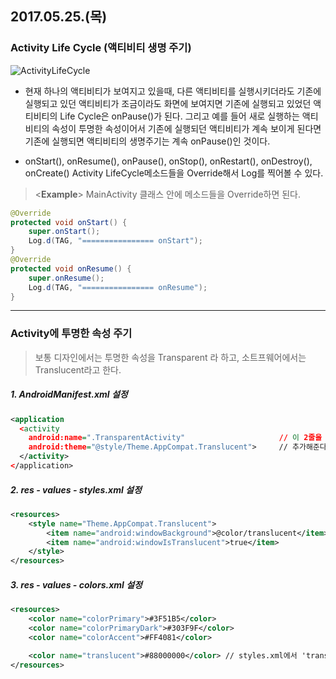 ## 2017.05.25.(목)

### Activity Life Cycle (액티비티 생명 주기)
![ActivityLifeCycle](https://github.com/mdy0501/Study/tree/master/Android/Mini%20Project/ActivityLifeCycle/graphics/ActivityLifeCycle(image).jpg)
- 현재 하나의 액티비티가 보여지고 있을때, 다른 액티비티를 실행시키더라도 기존에 실행되고 있던 액티비티가 조금이라도 화면에 보여지면 기존에 실행되고 있었던 액티비티의 Life Cycle은 onPause()가 된다.
 그리고 예를 들어 새로 실행하는 액티비티의 속성이 투명한 속성이어서 기존에 실행되던 액티비티가 계속 보이게 된다면 기존에 실행되면 액티비티의 생명주기는 계속 onPause()인 것이다.

- onStart(), onResume(), onPause(), onStop(), onRestart(), onDestroy(), onCreate() Activity LifeCycle메소드들을 Override해서 Log를 찍어볼 수 있다.

> <**Example**>
> MainActivity 클래스 안에 메소드들을 Override하면 된다.
  ```java
  @Override
  protected void onStart() {
      super.onStart();
      Log.d(TAG, "================ onStart");
  }
  @Override
  protected void onResume() {
      super.onResume();
      Log.d(TAG, "================ onResume");
  }
  ```




---
### Activity에 투명한 속성 주기
> 보통 디자인에서는 투명한 속성을 Transparent 라 하고, 소트프웨어에서는 Translucent라고 한다.
##### 1. AndroidManifest.xml 설정
```xml
<application
  <activity
    android:name=".TransparentActivity"                     // 이 2줄을
    android:theme="@style/Theme.AppCompat.Translucent">     // 추가해준다.
  </activity>
</application>
```
##### 2. res - values - styles.xml 설정
```xml
<resources>
    <style name="Theme.AppCompat.Translucent">
        <item name="android:windowBackground">@color/translucent</item>
        <item name="android:windowIsTranslucent">true</item>
    </style>
</resources>
```
##### 3. res - values - colors.xml 설정
```xml
<resources>
    <color name="colorPrimary">#3F51B5</color>
    <color name="colorPrimaryDark">#303F9F</color>
    <color name="colorAccent">#FF4081</color>

    <color name="translucent">#88000000</color> // styles.xml에서 'translucent'이름을 쓸 수 있게 설정해준다. (제일 앞의 숫자 2개가 투명도를 조절한다.)
</resources>
```
